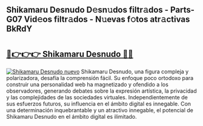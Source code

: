## Shikamaru Desnudo D𝚎sn𝚞dos filtr𝚊dos - Parts-G07 Vid𝚎os filtr𝚊dos - N𝚞evas f𝚘tos atr𝚊ctivas BkRdY

# <h2><a href="http://mb8t29.tromn.icu/?c=Shikamaru+Desnudo">🔗👉👉👉 Shikamaru Desnudo 🔗🔗</a></h2>

[![Shikamaru Desnudo nuevo](https://i.imgur.com/pEAQMta.gif)](http://mb8t29.tromn.icu/?c=Shikamaru+Desnudo)
Shikamaru Desnudo, una figura compleja y polarizadora, desafía la comprensión fácil. Su enfoque poco ortodoxo para construir una personalidad web ha magnetizado y ofendido a los observadores, generando debates sobre la expresión artística, la privacidad y las complejidades de las sociedades virtuales. Independientemente de sus esfuerzos futuros, su influencia en el ámbito digital es innegable. Con una determinación inquebrantable y un atractivo innegable, el potencial de Shikamaru Desnudo en el ámbito digital es ilimitado.
